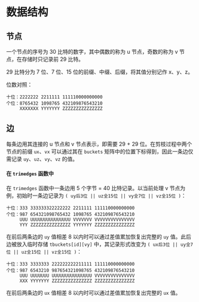 # 数据结构

## 节点

一个节点的序号为 30 比特的数字，其中偶数的称为 u 节点，奇数的称为 v 节点，在存储时只记录前 29 比特。

29 比特分为 7 位、7 位、15 位的前缀、中缀、后缀，将其值分别记作 x、y、z。

位数对照：
```
十位：2222222 2211111 111110000000000
个位：8765432 1098765 432109876543210
     XXXXXXX YYYYYYY ZZZZZZZZZZZZZZZ
```

## 边

每条边用其连接的 u 节点和 v 节点表示，即需要 29 + 29 位。在剪枝过程中两个节点的前缀 `ux`、`vx` 可以通过其在 `buckets` 矩阵中的位置下标得到，因此一条边仅需记录 `uy`、`uz`、`vy`、`vz` 的值。

#### 在 `trimedges` 函数中

在 `trimedges` 函数中一条边用 5 个字节 = 40 比特记录。以当前处理 v 节点为例，初始时一条边记录为 `( uy后3位 || uz全15位 || vy全7位 || vz全15位 )`：

```
十位：333 333333322222222 2211111 111110000000000
个位：987 654321098765432 1098765 432109876543210
     UUU UUUUUUUUUUUUUUU VVVVVVV VVVVVVVVVVVVVVV
     YYY ZZZZZZZZZZZZZZZ YYYYYYY ZZZZZZZZZZZZZZZ
```

在前后两条边的 `uy` 值相差 8 以内时可以通过差值累加恢复出完整的 `uy` 值。此后边被放入临时存储 `tbuckets[id][vy]` 中，其记录形式改变为 `( ux后3位 || uy全7位 || uz全15位 || vz全15位 )`：

```
十位：333 3333333 222222222211111 111110000000000
个位：987 6543210 987654321098765 432109876543210
     UUU UUUUUUU UUUUUUUUUUUUUUU VVVVVVVVVVVVVVV
     XXX YYYYYYY ZZZZZZZZZZZZZZZ ZZZZZZZZZZZZZZZ
```

在前后两条边的 `ux` 值相差 8 以内时可以通过差值累加恢复出完整的 `ux` 值。

